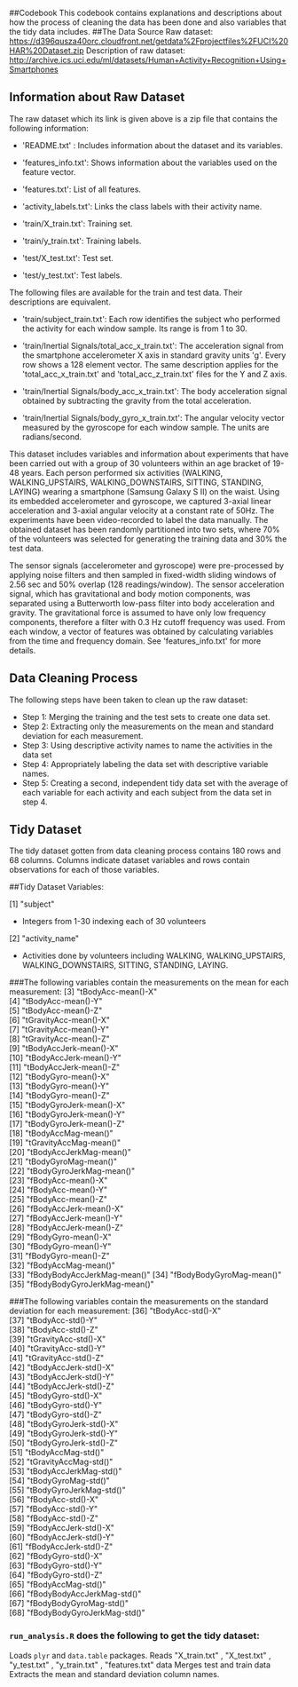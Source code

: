 
##Codebook
This codebook contains explanations and descriptions about how the process of cleaning the data has been done and also variables that the tidy data includes.
##The Data Source
Raw dataset: https://d396qusza40orc.cloudfront.net/getdata%2Fprojectfiles%2FUCI%20HAR%20Dataset.zip 
Description of raw dataset: http://archive.ics.uci.edu/ml/datasets/Human+Activity+Recognition+Using+Smartphones 
## Information about Raw Dataset
The raw dataset which its link is given above is a zip file that contains the following information:

- 'README.txt' : Includes information about the dataset and its variables.

- 'features_info.txt': Shows information about the variables used on the feature vector.

- 'features.txt': List of all features.

- 'activity_labels.txt': Links the class labels with their activity name.

- 'train/X_train.txt': Training set.

- 'train/y_train.txt': Training labels.

- 'test/X_test.txt': Test set.

- 'test/y_test.txt': Test labels.

The following files are available for the train and test data. Their descriptions are equivalent. 

- 'train/subject_train.txt': Each row identifies the subject who performed the activity for each window sample. Its range is from 1 to 30. 

- 'train/Inertial Signals/total_acc_x_train.txt': The acceleration signal from the smartphone accelerometer X axis in standard gravity units 'g'. Every row shows a 128 element vector. The same description applies for the 'total_acc_x_train.txt' and 'total_acc_z_train.txt' files for the Y and Z axis. 

- 'train/Inertial Signals/body_acc_x_train.txt': The body acceleration signal obtained by subtracting the gravity from the total acceleration. 

- 'train/Inertial Signals/body_gyro_x_train.txt': The angular velocity vector measured by the gyroscope for each window sample. The units are radians/second. 

This dataset includes variables and information about experiments that have been carried out with a group of 30 volunteers within an age bracket of 19-48 years. Each person performed six activities (WALKING, WALKING_UPSTAIRS, WALKING_DOWNSTAIRS, SITTING, STANDING, LAYING) wearing a smartphone (Samsung Galaxy S II) on the waist. Using its embedded accelerometer and gyroscope, we captured 3-axial linear acceleration and 3-axial angular velocity at a constant rate of 50Hz. The experiments have been video-recorded to label the data manually. The obtained dataset has been randomly partitioned into two sets, where 70% of the volunteers was selected for generating the training data and 30% the test data. 

The sensor signals (accelerometer and gyroscope) were pre-processed by applying noise filters and then sampled in fixed-width sliding windows of 2.56 sec and 50% overlap (128 readings/window). The sensor acceleration signal, which has gravitational and body motion components, was separated using a Butterworth low-pass filter into body acceleration and gravity. The gravitational force is assumed to have only low frequency components, therefore a filter with 0.3 Hz cutoff frequency was used. From each window, a vector of features was obtained by calculating variables from the time and frequency domain. See 'features_info.txt' for more details. 

## Data Cleaning Process
The following steps have been taken to clean up the raw dataset:
- Step 1: Merging the training and the test sets to create one data set.
- Step 2: Extracting only the measurements on the mean and standard deviation for each measurement. 
- Step 3: Using descriptive activity names to name the activities in the data set
- Step 4: Appropriately labeling the data set with descriptive variable names. 
- Step 5: Creating a second, independent tidy data set with the average of each variable for each activity and each subject from the data set in step 4.

## Tidy Dataset
The tidy dataset gotten from data cleaning process contains 180 rows and 68 columns. Columns indicate dataset variables and rows contain observations for each of those variables.

##Tidy Dataset Variables:

[1] "subject" 
- Integers from 1-30 indexing each of 30 volunteers  

[2] "activity_name" 
- Activities done by volunteers including WALKING, WALKING_UPSTAIRS, WALKING_DOWNSTAIRS, SITTING, STANDING, LAYING.

 ###The following variables contain the measurements on the mean for each measurement: 
 [3] "tBodyAcc-mean()-X"          
 [4] "tBodyAcc-mean()-Y"          
 [5] "tBodyAcc-mean()-Z"          
 [6] "tGravityAcc-mean()-X"       
 [7] "tGravityAcc-mean()-Y"       
 [8] "tGravityAcc-mean()-Z"       
 [9] "tBodyAccJerk-mean()-X"      
[10] "tBodyAccJerk-mean()-Y"      
[11] "tBodyAccJerk-mean()-Z"      
[12] "tBodyGyro-mean()-X"         
[13] "tBodyGyro-mean()-Y"         
[14] "tBodyGyro-mean()-Z"         
[15] "tBodyGyroJerk-mean()-X"     
[16] "tBodyGyroJerk-mean()-Y"     
[17] "tBodyGyroJerk-mean()-Z"     
[18] "tBodyAccMag-mean()"         
[19] "tGravityAccMag-mean()"      
[20] "tBodyAccJerkMag-mean()"     
[21] "tBodyGyroMag-mean()"        
[22] "tBodyGyroJerkMag-mean()"    
[23] "fBodyAcc-mean()-X"          
[24] "fBodyAcc-mean()-Y"          
[25] "fBodyAcc-mean()-Z"          
[26] "fBodyAccJerk-mean()-X"      
[27] "fBodyAccJerk-mean()-Y"      
[28] "fBodyAccJerk-mean()-Z"      
[29] "fBodyGyro-mean()-X"         
[30] "fBodyGyro-mean()-Y"         
[31] "fBodyGyro-mean()-Z"         
[32] "fBodyAccMag-mean()"         
[33] "fBodyBodyAccJerkMag-mean()" 
[34] "fBodyBodyGyroMag-mean()"    
[35] "fBodyBodyGyroJerkMag-mean()"

###The following variables contain the measurements on the standard deviation for each measurement: 
[36] "tBodyAcc-std()-X"           
[37] "tBodyAcc-std()-Y"           
[38] "tBodyAcc-std()-Z"           
[39] "tGravityAcc-std()-X"        
[40] "tGravityAcc-std()-Y"        
[41] "tGravityAcc-std()-Z"        
[42] "tBodyAccJerk-std()-X"       
[43] "tBodyAccJerk-std()-Y"       
[44] "tBodyAccJerk-std()-Z"       
[45] "tBodyGyro-std()-X"          
[46] "tBodyGyro-std()-Y"          
[47] "tBodyGyro-std()-Z"          
[48] "tBodyGyroJerk-std()-X"      
[49] "tBodyGyroJerk-std()-Y"      
[50] "tBodyGyroJerk-std()-Z"      
[51] "tBodyAccMag-std()"          
[52] "tGravityAccMag-std()"       
[53] "tBodyAccJerkMag-std()"      
[54] "tBodyGyroMag-std()"         
[55] "tBodyGyroJerkMag-std()"     
[56] "fBodyAcc-std()-X"           
[57] "fBodyAcc-std()-Y"           
[58] "fBodyAcc-std()-Z"           
[59] "fBodyAccJerk-std()-X"       
[60] "fBodyAccJerk-std()-Y"       
[61] "fBodyAccJerk-std()-Z"       
[62] "fBodyGyro-std()-X"          
[63] "fBodyGyro-std()-Y"          
[64] "fBodyGyro-std()-Z"          
[65] "fBodyAccMag-std()"          
[66] "fBodyBodyAccJerkMag-std()"  
[67] "fBodyBodyGyroMag-std()"     
[68] "fBodyBodyGyroJerkMag-std()" 

### ```run_analysis.R``` does the following to get the tidy dataset:
Loads ```plyr``` and ```data.table``` packages.
Reads "X_train.txt" , "X_test.txt" , "y_test.txt" , "y_train.txt" , "features.txt"  data
Merges test and train data
Extracts the mean and standard deviation column names.



